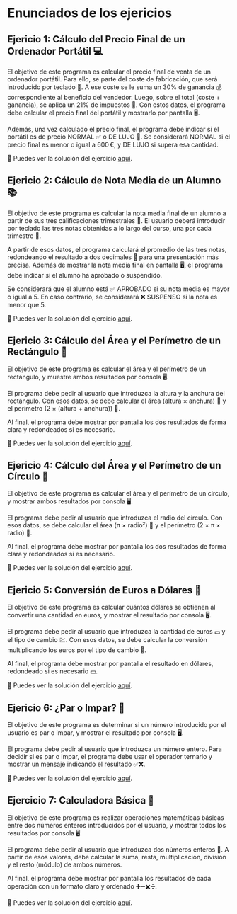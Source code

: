 # Enunciados de los ejericios
## Ejericio 1: Cálculo del Precio Final de un Ordenador Portátil 💻

El objetivo de este programa es calcular el precio final de venta de un ordenador portátil. Para ello, se parte del coste de fabricación, que será introducido por teclado 🧾. A ese coste se le suma un 30% de ganancia 💰 correspondiente al beneficio del vendedor. Luego, sobre el total (coste + ganancia), se aplica un 21% de impuestos 🧾. Con estos datos, el programa debe calcular el precio final del portátil y mostrarlo por pantalla 🖥️.

Además, una vez calculado el precio final, el programa debe indicar si el portátil es de precio NORMAL ✅ o DE LUJO 💎. Se considerará NORMAL si el precio final es menor o igual a 600 €, y DE LUJO si supera esa cantidad.

🔗 Puedes ver la solución del ejercicio [aquí](EjercicioPrecioPortatil.java).

## Ejericio 2: Cálculo de Nota Media de un Alumno 📚

El objetivo de este programa es calcular la nota media final de un alumno a partir de sus tres calificaciones trimestrales 📝. El usuario deberá introducir por teclado las tres notas obtenidas a lo largo del curso, una por cada trimestre 📅.

A partir de esos datos, el programa calculará el promedio de las tres notas, redondeando el resultado a dos decimales 🎯 para una presentación más precisa. Además de mostrar la nota media final en pantalla 🖥️, el programa debe indicar si el alumno ha aprobado o suspendido.

Se considerará que el alumno está ✅ APROBADO si su nota media es mayor o igual a 5. En caso contrario, se considerará ❌ SUSPENSO si la nota es menor que 5.

🔗 Puedes ver la solución del ejercicio [aquí](EjercicioNotaMedia.java).

## Ejericio 3: Cálculo del Área y el Perímetro de un Rectángulo 📐

El objetivo de este programa es calcular el área y el perímetro de un rectángulo, y muestre ambos resultados por consola 🖥️.

El programa debe pedir al usuario que introduzca la altura y la anchura del rectángulo. Con esos datos, se debe calcular el área (altura × anchura) 🧮 y el perímetro (2 × (altura + anchura)) 📏.

Al final, el programa debe mostrar por pantalla los dos resultados de forma clara y redondeados si es necesario.

🔗 Puedes ver la solución del ejercicio [aquí](EjercicioRectangulo.java).

## Ejericio 4: Cálculo del Área y el Perímetro de un Círculo 🔵

El objetivo de este programa es calcular el área y el perímetro de un círculo, y mostrar ambos resultados por consola 🖥️.

El programa debe pedir al usuario que introduzca el radio del círculo. Con esos datos, se debe calcular el área (π × radio²) 🧮 y el perímetro (2 × π × radio) 📏.

Al final, el programa debe mostrar por pantalla los dos resultados de forma clara y redondeados si es necesario.

🔗 Puedes ver la solución del ejercicio [aquí](EjercicioCirculo.java).

## Ejericio 5: Conversión de Euros a Dólares 💱

El objetivo de este programa es calcular cuántos dólares se obtienen al convertir una cantidad en euros, y mostrar el resultado por consola 🖥️.

El programa debe pedir al usuario que introduzca la cantidad de euros 💶 y el tipo de cambio 💹. Con esos datos, se debe calcular la conversión multiplicando los euros por el tipo de cambio 🔁.

Al final, el programa debe mostrar por pantalla el resultado en dólares, redondeado si es necesario 💵.

🔗 Puedes ver la solución del ejercicio [aquí](EjercicioConversor.java).

## Ejericio 6: ¿Par o Impar? 🔢

El objetivo de este programa es determinar si un número introducido por el usuario es par o impar, y mostrar el resultado por consola 🖥️.

El programa debe pedir al usuario que introduzca un número entero. Para decidir si es par o impar, el programa debe usar el operador ternario y mostrar un mensaje indicando el resultado ✅❌.

🔗 Puedes ver la solución del ejercicio [aquí](EjercicioParImpar.java).

## Ejercicio 7: Calculadora Básica 🧮

El objetivo de este programa es realizar operaciones matemáticas básicas entre dos números enteros introducidos por el usuario, y mostrar todos los resultados por consola 🖥️.

El programa debe pedir al usuario que introduzca dos números enteros 🔢. A partir de esos valores, debe calcular la suma, resta, multiplicación, división y el resto (módulo) de ambos números.

Al final, el programa debe mostrar por pantalla los resultados de cada operación con un formato claro y ordenado ➕➖✖️➗.

🔗 Puedes ver la solución del ejercicio [aquí](EjercicioCalculadoraBasica.java).
